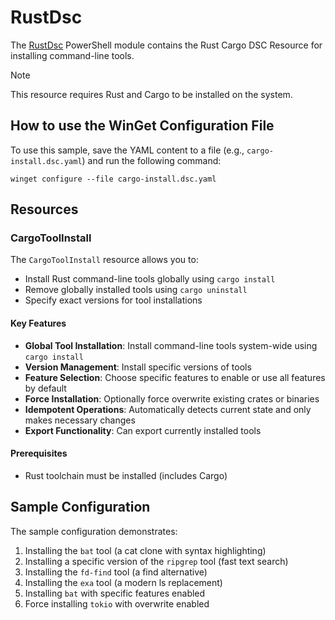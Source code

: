 # RustDsc

The [RustDsc](https://github.com/microsoft/winget-dsc/tree/main/resources/RustDsc) PowerShell module contains the Rust Cargo DSC Resource for installing command-line tools.

> [!NOTE]
> This resource requires Rust and Cargo to be installed on the system.

## How to use the WinGet Configuration File

To use this sample, save the YAML content to a file (e.g., `cargo-install.dsc.yaml`) and run the following command:

```shell
winget configure --file cargo-install.dsc.yaml
```

## Resources

### CargoToolInstall

The `CargoToolInstall` resource allows you to:

- Install Rust command-line tools globally using `cargo install`
- Remove globally installed tools using `cargo uninstall`
- Specify exact versions for tool installations

#### Key Features

- **Global Tool Installation**: Install command-line tools system-wide using `cargo install`
- **Version Management**: Install specific versions of tools
- **Feature Selection**: Choose specific features to enable or use all features by default
- **Force Installation**: Optionally force overwrite existing crates or binaries
- **Idempotent Operations**: Automatically detects current state and only makes necessary changes
- **Export Functionality**: Can export currently installed tools

#### Prerequisites

- Rust toolchain must be installed (includes Cargo)

## Sample Configuration

The sample configuration demonstrates:

1. Installing the `bat` tool (a cat clone with syntax highlighting)
2. Installing a specific version of the `ripgrep` tool (fast text search)
3. Installing the `fd-find` tool (a find alternative)
4. Installing the `exa` tool (a modern ls replacement)
5. Installing `bat` with specific features enabled
6. Force installing `tokio` with overwrite enabled
